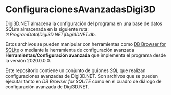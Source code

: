 # ConfiguracionesAvanzadasDigi3D

Digi3D.NET almacena la configuración del programa en una base de datos _SQLite_ almacenada en la siguiente ruta: _%ProgramData\Digi3D.NET\Digi3DNET.db_.

Estos archivos se pueden manipular con herramientas como [DB Browser for SQLite](https://sqlitebrowser.org/) o mediante la herramienta de configuración avanzada __Herramientas/Configuración avanzada__ que implementa el programa desde la versión 2020.0.0.0.

Este repositorio contiene un conjunto de guiones _SQL_ que realizan configuraciones avanzadas de Digi3D.NET.
Son archivos que se pueden ejecutar tanto en _DB Browser for SQLITE_ como en el cuadro de diálogo de configuración avanzada de Digi3D.NET.

